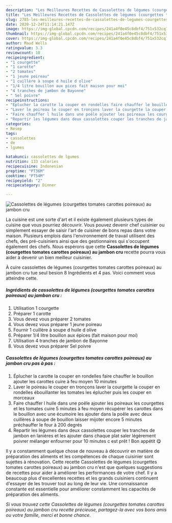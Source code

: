 ```yaml
---
description: "Les Meilleures Recettes de Cassolettes de légumes (courgettes tomates carottes poireaux) au jambon cru"
title: "Les Meilleures Recettes de Cassolettes de légumes (courgettes tomates carottes poireaux) au jambon cru"
slug: 2785-les-meilleures-recettes-de-cassolettes-de-legumes-courgettes-tomates-carottes-poireaux-au-jambon-cru
date: 2020-12-24T11:14:21.147Z
image: https://img-global.cpcdn.com/recipes/241a4f0e45c8dbf4/751x532cq70/cassolettes-de-legumes-courgettes-tomates-carottes-poireaux-au-jambon-cru-photo-principale-de-la-recette.jpg
thumbnail: https://img-global.cpcdn.com/recipes/241a4f0e45c8dbf4/751x532cq70/cassolettes-de-legumes-courgettes-tomates-carottes-poireaux-au-jambon-cru-photo-principale-de-la-recette.jpg
cover: https://img-global.cpcdn.com/recipes/241a4f0e45c8dbf4/751x532cq70/cassolettes-de-legumes-courgettes-tomates-carottes-poireaux-au-jambon-cru-photo-principale-de-la-recette.jpg
author: Maud Wells
ratingvalue: 3.3
reviewcount: 10
recipeingredient:
- "1 courgette"
- "1 carotte"
- "2 tomates"
- "1 jeune poireau"
- "1 cuillère à soupe d huile d olive"
- "1/4 litre bouillon aux pices fait maison pour moi"
- "4 tranches de jambon de Bayonne"
- " Sel poivre"
recipeinstructions:
- "Éplucher la carotte la couper en rondelles faire chauffer le bouillon ajouter les carottes cuire à feu moyen 10 minutes"
- "Laver le poireau le couper en tronçons laver la courgette la couper en rondelles ébouillanter les tomates les éplucher puis les couper en morceaux"
- "Faire chauffer l huile dans une poêle ajouter les poireaux les courgettes et les tomates cuire 5 minutes à feu moyen récupérer les carottes dans le bouillon avec une écumoire les ajouter dans la poêle avec deux cuillères à soupe de bouillon laisser mijoter encore 5 minutes préchauffer le four à 200 degrés"
- "Repartir les légumes dans deux cassolettes couper les tranches de jambon en lanières et les ajouter dans chaque plat saler légèrement poivrer mélanger enfourner pour 10 minutes c est prêt ! Bon appétit 😋"
categories:
- Resep
tags:
- cassolettes
- de
- lgumes

katakunci: cassolettes de lgumes 
nutrition: 133 calories
recipecuisine: Indonesian
preptime: "PT36M"
cooktime: "PT54M"
recipeyield: "2"
recipecategory: Dinner

---
```



![Cassolettes de légumes (courgettes tomates carottes poireaux) au jambon cru](https://img-global.cpcdn.com/recipes/241a4f0e45c8dbf4/751x532cq70/cassolettes-de-legumes-courgettes-tomates-carottes-poireaux-au-jambon-cru-photo-principale-de-la-recette.jpg)

La cuisine est une sorte d'art et il existe également plusieurs types de cuisine que vous pourriez découvrir. Vous pouvez devenir chef cuisinier ou simplement essayer de saisir l'art de cuisiner de bons repas dans votre maison. Plusieurs emplois dans l'environnement de travail utilisent des chefs, des pré-cuisiniers ainsi que des gestionnaires qui s'occupent également des chefs. Nous espérons que cette <strong> Cassolettes de légumes (courgettes tomates carottes poireaux) au jambon cru </strong> recette pourra vous aider à devenir un bien meilleur cuisinier.

<!--inarticleads1-->

À cuire cassolettes de légumes (courgettes tomates carottes poireaux) au jambon cru tue seul besion 8 Ingrédients et 4 pas. Voici comment vous atteindre cette.

##### Ingrédients de cassolettes de légumes (courgettes tomates carottes poireaux) au jambon cru :

1. Utilisation 1 courgette
1. Préparer 1 carotte
1. Vous devez vous préparer 2 tomates
1. Vous devez vous préparer 1 jeune poireau
1. Fournir 1 cuillère à soupe d huile d olive
1. Préparer 1/4 litre bouillon aux épices (fait maison pour moi)
1. Utilisation 4 tranches de jambon de Bayonne
1. Vous devez vous préparer  Sel poivre




<!--inarticleads2-->

##### Cassolettes de légumes (courgettes tomates carottes poireaux) au jambon cru pas à pas :

1. Éplucher la carotte la couper en rondelles faire chauffer le bouillon ajouter les carottes cuire à feu moyen 10 minutes
1. Laver le poireau le couper en tronçons laver la courgette la couper en rondelles ébouillanter les tomates les éplucher puis les couper en morceaux
1. Faire chauffer l huile dans une poêle ajouter les poireaux les courgettes et les tomates cuire 5 minutes à feu moyen récupérer les carottes dans le bouillon avec une écumoire les ajouter dans la poêle avec deux cuillères à soupe de bouillon laisser mijoter encore 5 minutes préchauffer le four à 200 degrés
1. Repartir les légumes dans deux cassolettes couper les tranches de jambon en lanières et les ajouter dans chaque plat saler légèrement poivrer mélanger enfourner pour 10 minutes c est prêt ! Bon appétit 😋




<!--inarticleads1-->

<p>
Il y a constamment quelque chose de nouveau à découvrir en matière de préparation des aliments et les compétences de chaque cuisinier sont sujettes à rénovation. Cette recette Cassolettes de légumes (courgettes tomates carottes poireaux) au jambon cru n'est que quelques suggestions de recettes pour aider à améliorer les performances de votre chef. Il y a beaucoup plus d'excellentes recettes et les grands cuisiniers continuent d'essayer de les trouver tout au long de leur vie. Une connaissance constante est essentielle pour améliorer constamment les capacités de préparation des aliments.
</p>

<p>
<i>Si vous trouvez cette Cassolettes de légumes (courgettes tomates carottes poireaux) au jambon cru recette précieuse, partagez-la avec vos bons amis ou votre famille, merci et bonne chance.</i>
</p>
